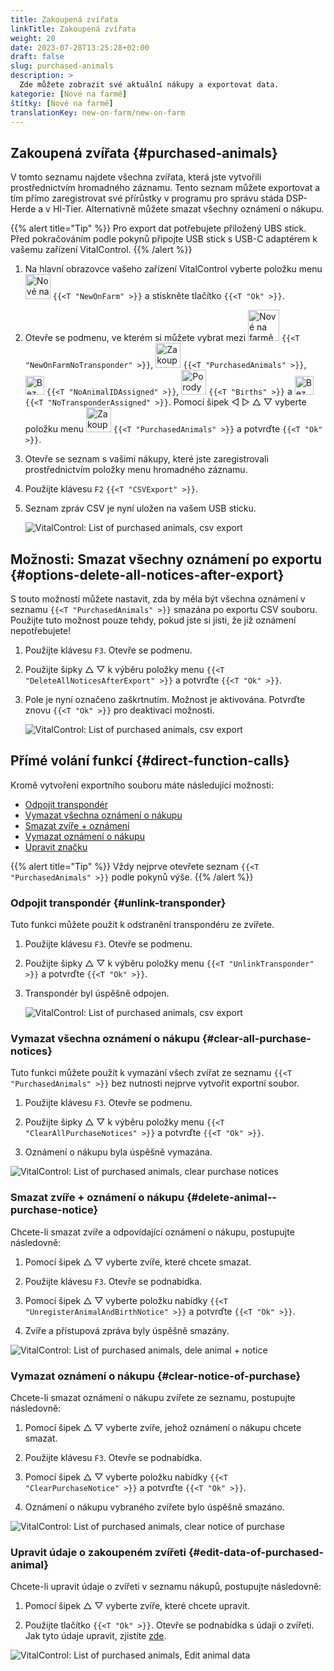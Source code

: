 ```yaml
---
title: Zakoupená zvířata
linkTitle: Zakoupená zvířata
weight: 20
date: 2023-07-28T13:25:28+02:00
draft: false
slug: purchased-animals
description: >
  Zde můžete zobrazit své aktuální nákupy a exportovat data.
kategorie: [Nové na farmě]
štítky: [Nové na farmě]
translationKey: new-on-farm/new-on-farm
---
```

## Zakoupená zvířata {#purchased-animals}

V tomto seznamu najdete všechna zvířata, která jste vytvořili prostřednictvím hromadného záznamu. Tento seznam můžete exportovat a tím přímo zaregistrovat své přírůstky v programu pro správu stáda DSP-Herde a v HI-Tier. Alternativně můžete smazat všechny oznámení o nákupu.

{{% alert title="Tip" %}}
Pro export dat potřebujete přiložený UBS stick. Před pokračováním podle pokynů připojte USB stick s USB-C adaptérem k vašemu zařízení VitalControl.
{{% /alert %}}

1. Na hlavní obrazovce vašeho zařízení VitalControl vyberte položku menu <img src="/icons/main/new-on-farm.svg" width="40" align="bottom" alt="Nové na farmě" /> `{{<T "NewOnFarm" >}}` a stiskněte tlačítko `{{<T "Ok" >}}`.

2. Otevře se podmenu, ve kterém si můžete vybrat mezi <img src="/icons/registration/new-on-farm-no-transponder.svg" width="50" align="bottom" alt="Nové na farmě, bez transpondéru" /> `{{<T "NewOnFarmNoTransponder" >}}`, <img src="/icons/main/new-on-farm.svg" width="40" align="bottom" alt="Zakoupená zvířata" /> `{{<T "PurchasedAnimals" >}}`, <img src="/icons/registration/no-eartag-number.svg" width="30" align="bottom" alt="Bez národního ID zvířete" /> `{{<T "NoAnimalIDAssigned" >}}`, <img src="/icons/main/births.svg" width="40" align="bottom" alt="Porody" /> `{{<T "Births" >}}` a <img src="/icons/registration/no-transponder.svg" width="30" align="bottom" alt="Bez transpondéru" /> `{{<T "NoTransponderAssigned" >}}`. Pomocí šipek ◁ ▷ △ ▽ vyberte položku menu <img src="/icons/main/new-on-farm.svg" width="40" align="bottom" alt="Zakoupená zvířata" /> `{{<T "PurchasedAnimals" >}}` a potvrďte `{{<T "Ok" >}}`.

3. Otevře se seznam s vašimi nákupy, které jste zaregistrovali prostřednictvím položky menu hromadného záznamu.

4. Použijte klávesu `F2` `{{<T "CSVExport" >}}`.

5. Seznam zpráv CSV je nyní uložen na vašem USB sticku.


    ![VitalControl: List of purchased animals, csv export](../images/purchasedanimals.png "Zakoupená zvířata, export csv ")

## Možnosti: Smazat všechny oznámení po exportu {#options-delete-all-notices-after-export}

S touto možností můžete nastavit, zda by měla být všechna oznámení v seznamu `{{<T "PurchasedAnimals" >}}` smazána po exportu CSV souboru. Použijte tuto možnost pouze tehdy, pokud jste si jisti, že již oznámení nepotřebujete!

1. Použijte klávesu `F3`. Otevře se podmenu.

2. Použijte šipky △ ▽ k výběru položky menu `{{<T "DeleteAllNoticesAfterExport" >}}` a potvrďte `{{<T "Ok" >}}`.

3. Pole je nyní označeno zaškrtnutím. Možnost je aktivována. Potvrďte znovu `{{<T "Ok" >}}` pro deaktivaci možnosti. 

    ![VitalControl: List of purchased animals, csv export](../images/delete-all.png "Smazat všechny oznámení po exportu")    

## Přímé volání funkcí {#direct-function-calls}

Kromě vytvoření exportního souboru máte následující možnosti:

- [Odpojit transpondér](#unlink-transponder)
- [Vymazat všechna oznámení o nákupu](#clear-all-purchase-notices)
- [Smazat zvíře + oznámení](#delete-animal--purchase-notice)
- [Vymazat oznámení o nákupu](#clear-notice-of-purchase)
- [Upravit značku](#edit-data-of-purchased-animal)

{{% alert title="Tip" %}}
Vždy nejprve otevřete seznam `{{<T "PurchasedAnimals" >}}` podle pokynů výše.
{{% /alert %}}

### Odpojit transpondér {#unlink-transponder}

Tuto funkci můžete použít k odstranění transpondéru ze zvířete.

1. Použijte klávesu `F3`. Otevře se podmenu.

2. Použijte šipky △ ▽ k výběru položky menu `{{<T "UnlinkTransponder" >}}` a potvrďte `{{<T "Ok" >}}`.

3. Transpondér byl úspěšně odpojen.

    ![VitalControl: List of purchased animals, csv export](../images/unlink-transponder.png "Zakoupená zvířata, odpojit transpondér")

### Vymazat všechna oznámení o nákupu {#clear-all-purchase-notices}

Tuto funkci můžete použít k vymazání všech zvířat ze seznamu `{{<T "PurchasedAnimals" >}}` bez nutnosti nejprve vytvořit exportní soubor.

1. Použijte klávesu `F3`. Otevře se podmenu.

2. Použijte šipky △ ▽ k výběru položky menu `{{<T "ClearAllPurchaseNotices" >}}` a potvrďte `{{<T "Ok" >}}`.

3. Oznámení o nákupu byla úspěšně vymazána.

![VitalControl: List of purchased animals, clear purchase notices](../images/clear.png "Clear all purchase notices ")

### Smazat zvíře + oznámení o nákupu {#delete-animal--purchase-notice}

Chcete-li smazat zvíře a odpovídající oznámení o nákupu, postupujte následovně:

1. Pomocí šipek △ ▽ vyberte zvíře, které chcete smazat.

2. Použijte klávesu `F3`. Otevře se podnabídka.

3. Pomocí šipek △ ▽ vyberte položku nabídky `{{<T "UnregisterAnimalAndBirthNotice" >}}` a potvrďte `{{<T "Ok" >}}`.

4. Zvíře a přístupová zpráva byly úspěšně smazány.

![VitalControl: List of purchased animals, dele animal + notice](../images/delete.png "Delete animal + notice")

### Vymazat oznámení o nákupu {#clear-notice-of-purchase}
 
Chcete-li smazat oznámení o nákupu zvířete ze seznamu, postupujte následovně:

1. Pomocí šipek △ ▽ vyberte zvíře, jehož oznámení o nákupu chcete smazat.

2. Použijte klávesu `F3`. Otevře se podnabídka.

3. Pomocí šipek △ ▽ vyberte položku nabídky `{{<T "ClearPurchaseNotice" >}}` a potvrďte `{{<T "Ok" >}}`.

4. Oznámení o nákupu vybraného zvířete bylo úspěšně smazáno.

![VitalControl: List of purchased animals, clear notice of purchase](../images/clearnotice.png "Clear notice of purchase")

### Upravit údaje o zakoupeném zvířeti {#edit-data-of-purchased-animal}

Chcete-li upravit údaje o zvířeti v seznamu nákupů, postupujte následovně:

1. Pomocí šipek △ ▽ vyberte zvíře, které chcete upravit.

2. Použijte tlačítko `{{<T "Ok" >}}`. Otevře se podnabídka s údaji o zvířeti. Jak tyto údaje upravit, zjistíte [zde](/cs/docs/actions/edit/#edit-animal-data).

![VitalControl: List of purchased animals, Edit animal data](../images/edit.png "Edit data of purchased animal")
